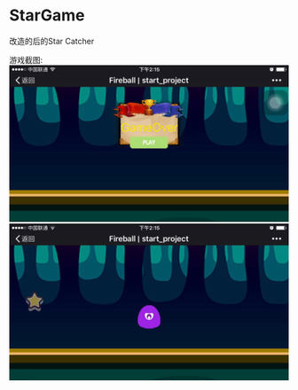# StarGame
改造的后的Star Catcher

游戏截图:</br>
<img src="https://github.com/liang3472/NewYearResolution_2016/blob/master/start_project/screenshot/screenshot1.jpg" alt="screenshot" width="600px" height="auto" /></br>
<img src="https://github.com/liang3472/NewYearResolution_2016/blob/master/start_project/screenshot/screenshot2.jpg" alt="screenshot" width="600px" height="auto" />
